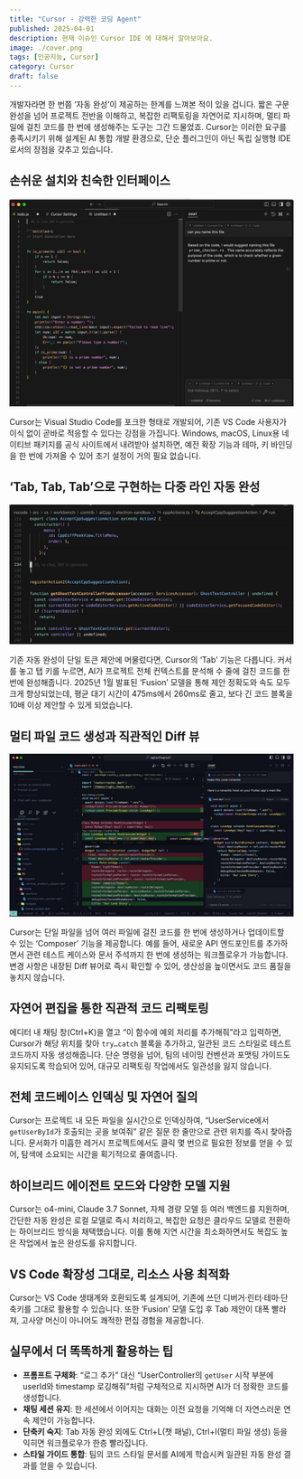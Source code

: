 ```yaml
---
title: "Cursor - 강력한 코딩 Agent"
published: 2025-04-01
description: 현재 이슈인 Cursor IDE 에 대해서 알아보아요.
image: ./cover.png
tags: [인공지능, Cursor]
category: Cursor
draft: false
---
```


개발자라면 한 번쯤 ‘자동 완성’이 제공하는 한계를 느껴본 적이 있을 겁니다. 짧은 구문 완성을 넘어 프로젝트 전반을 이해하고, 복잡한 리팩토링을 자연어로 지시하며, 멀티 파일에 걸친 코드를 한 번에 생성해주는 도구는 그간 드물었죠. Cursor는 이러한 요구를 충족시키기 위해 설계된 AI 통합 개발 환경으로, 단순 플러그인이 아닌 독립 실행형 IDE로서의 장점을 갖추고 있습니다.

## 손쉬운 설치와 친숙한 인터페이스

![image](image1.png)

Cursor는 Visual Studio Code를 포크한 형태로 개발되어, 기존 VS Code 사용자가 이식 없이 곧바로 적응할 수 있다는 강점을 가집니다. Windows, macOS, Linux용 네이티브 패키지를 공식 사이트에서 내려받아 설치하면, 예전 확장 기능과 테마, 키 바인딩을 한 번에 가져올 수 있어 초기 설정이 거의 필요 없습니다.

## ‘Tab, Tab, Tab’으로 구현하는 다중 라인 자동 완성

![image](image2.gif)

기존 자동 완성이 단일 토큰 제안에 머물렀다면, Cursor의 ‘Tab’ 기능은 다릅니다. 커서를 놓고 탭 키를 누르면, AI가 프로젝트 전체 컨텍스트를 분석해 수 줄에 걸친 코드를 한 번에 완성해줍니다. 2025년 1월 발표된 ‘Fusion’ 모델을 통해 제안 정확도와 속도 모두 크게 향상되었는데, 평균 대기 시간이 475ms에서 260ms로 줄고, 보다 긴 코드 블록을 10배 이상 제안할 수 있게 되었습니다.

## 멀티 파일 코드 생성과 직관적인 Diff 뷰

![image](image3.png)

Cursor는 단일 파일을 넘어 여러 파일에 걸친 코드를 한 번에 생성하거나 업데이트할 수 있는 ‘Composer’ 기능을 제공합니다. 예를 들어, 새로운 API 엔드포인트를 추가하면서 관련 테스트 케이스와 문서 주석까지 한 번에 생성하는 워크플로우가 가능합니다. 변경 사항은 내장된 Diff 뷰어로 즉시 확인할 수 있어, 생산성을 높이면서도 코드 품질을 놓치지 않습니다.

## 자연어 편집을 통한 직관적 코드 리팩토링

에디터 내 채팅 창(Ctrl+K)을 열고 “이 함수에 예외 처리를 추가해줘”라고 입력하면, Cursor가 해당 위치를 찾아 `try…catch` 블록을 추가하고, 일관된 코드 스타일로 테스트 코드까지 자동 생성해줍니다. 단순 명령을 넘어, 팀의 네이밍 컨벤션과 포맷팅 가이드도 유지되도록 학습되어 있어, 대규모 리팩토링 작업에서도 일관성을 잃지 않습니다.

## 전체 코드베이스 인덱싱 및 자연어 질의

Cursor는 프로젝트 내 모든 파일을 실시간으로 인덱싱하여, “UserService에서 `getUserById`가 호출되는 곳을 보여줘” 같은 질문 한 줄만으로 관련 위치를 즉시 찾아줍니다. 문서화가 미흡한 레거시 프로젝트에서도 클릭 몇 번으로 필요한 정보를 얻을 수 있어, 탐색에 소요되는 시간을 획기적으로 줄여줍니다.


## 하이브리드 에이전트 모드와 다양한 모델 지원

Cursor는 o4-mini, Claude 3.7 Sonnet, 자체 경량 모델 등 여러 백엔드를 지원하며, 간단한 자동 완성은 로컬 모델로 즉시 처리하고, 복잡한 요청은 클라우드 모델로 전환하는 하이브리드 방식을 채택했습니다. 이를 통해 지연 시간을 최소화하면서도 복잡도 높은 작업에서 높은 완성도를 유지합니다.

## VS Code 확장성 그대로, 리소스 사용 최적화

Cursor는 VS Code 생태계와 호환되도록 설계되어, 기존에 쓰던 디버거·린터·테마·단축키를 그대로 활용할 수 있습니다. 또한 ‘Fusion’ 모델 도입 후 Tab 제안이 대폭 빨라져, 고사양 머신이 아니어도 쾌적한 편집 경험을 제공합니다.

## 실무에서 더 똑똑하게 활용하는 팁

* **프롬프트 구체화**: “로그 추가” 대신 “UserController의 `getUser` 시작 부분에 userId와 timestamp 로깅해줘”처럼 구체적으로 지시하면 AI가 더 정확한 코드를 생성합니다.
* **채팅 세션 유지**: 한 세션에서 이어지는 대화는 이전 요청을 기억해 더 자연스러운 연속 제안이 가능합니다.
* **단축키 숙지**: Tab 자동 완성 외에도 Ctrl+L(챗 패널), Ctrl+I(멀티 파일 생성) 등을 익히면 워크플로우가 한층 빨라집니다.
* **스타일 가이드 통합**: 팀의 코드 스타일 문서를 AI에게 학습시켜 일관된 자동 완성 결과를 얻을 수 있습니다.